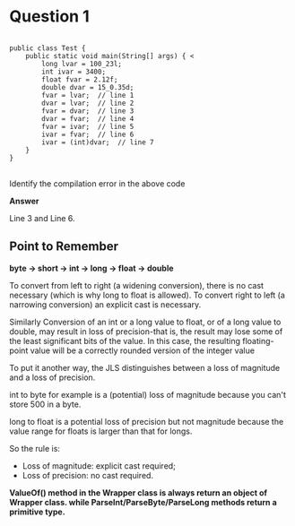 
# Question 1
<pre>
<code> 
public class Test { 
	public static void main(String[] args) { <
		long lvar = 100_23l; 
		int ivar = 3400;
		float fvar = 2.12f;
		double dvar = 15_0.35d;
		fvar = lvar;  // line 1
		dvar = lvar;  // line 2
		fvar = dvar;  // line 3
		dvar = fvar;  // line 4
		fvar = ivar;  // line 5
		ivar = fvar;  // line 6
		ivar = (int)dvar;  // line 7
	}
}
</code>
</pre>

Identify the compilation error in the above code

**Answer**

Line 3 and Line 6. 

## Point to Remember

**byte -> short -> int -> long -> float -> double**

To convert from left to right (a widening conversion), there is no cast necessary (which is why long to float is allowed). To convert right to left (a narrowing conversion) an explicit cast is necessary.


Similarly Conversion of an int or a long value to float, or of a long value to double, may result in loss of precision-that is, the result may lose some of the least significant bits of the value. In this case, the resulting floating-point value will be a correctly rounded version of the integer value

To put it another way, the JLS distinguishes between a loss of magnitude and a loss of precision.

int to byte for example is a (potential) loss of magnitude because you can't store 500 in a byte.

long to float is a potential loss of precision but not magnitude because the value range for floats is larger than that for longs.

So the rule is:

- Loss of magnitude: explicit cast required;
- Loss of precision: no cast required.


**ValueOf() method in the Wrapper class is always return an object of Wrapper class. while ParseInt/ParseByte/ParseLong methods return a primitive type.**

